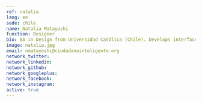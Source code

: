 ```yaml
---
ref: natalia
lang: en
sede: chile
name: Natalia Matayoshi 
function: Designer
bio: BA in Design from Universidad Católica (Chile). Develops interfaces. Cultural hybrid, passionate about new technologies, music and coffee. 
image: natalia.jpg
email: nmatayoshi@ciudadanointeligente.org
network_twitter:
network_linkedin:
network_github:
network_googleplus:
network_facebook:
network_instagram:
active: true
---
```

